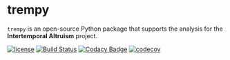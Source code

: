 # trempy

``trempy``  is an open-source Python package that supports the analysis for the **Intertemporal Altruism** project.

[![license](https://img.shields.io/github/license/mashape/apistatus.svg?maxAge=2592000)]()
[![Build Status](https://travis-ci.org/OpenSourceEconomics/trempy.svg?branch=master)](https://travis-ci.org/OpenSourceEconomics/trempy)
[![Codacy Badge](https://api.codacy.com/project/badge/Grade/f7238c63c4104686ac53fdd0052ff42d)](https://www.codacy.com/app/eisenhauer/trempy?utm_source=github.com&amp;utm_medium=referral&amp;utm_content=OpenSourceEconomics/trempy&amp;utm_campaign=Badge_Grade)
[![codecov](https://codecov.io/gh/OpenSourceEconomics/trempy/branch/master/graph/badge.svg)](https://codecov.io/gh/OpenSourceEconomics/trempy)
